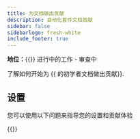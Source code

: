 ```yaml
---
title: 为文档做出贡献
description: 自动化套件文档贡献
sidebar: false
sidebarlogo: fresh-white
include_footer: true
---
```

**地位：**{{<externalImage src="https://github.githubassets.com/images/icons/emoji/unicode/1f6a7.png" size="16x16" text="Construction Icon">}} 进行中的工作 - 审查中

了解如何开始为 {{ 的初学者文档做出贡献<product-name>}}.

## 设置

您可以使用以下问题来指导您的设置和贡献体验

{{<questions name="contribution/documentation.json" completed="Thank you for completing setup questions" showNavigationButtons=false >}}
